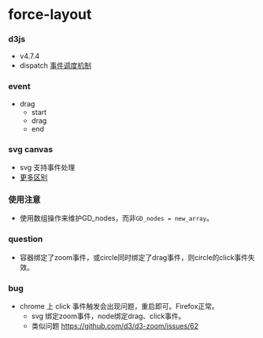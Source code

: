 # force-layout

### d3js

- v4.7.4
- dispatch [事件调度机制](https://github.com/xswei/d3js_doc/tree/master/API/d3-dispatch-master)


### event

- drag
    + start
    + drag
    + end

### svg canvas

- svg 支持事件处理
- [更多区别](http://www.w3school.com.cn/html5/html_5_canvas_vs_svg.asp)


### 使用注意

- 使用数组操作来维护GD_nodes，而非`GD_nodes = new_array`。


### question

- 容器绑定了zoom事件，或circle同时绑定了drag事件，则circle的click事件失效。


### bug

- chrome 上 click 事件触发会出现问题，重启即可。Firefox正常。
    - svg 绑定zoom事件，node绑定drag、click事件。
    - 类似问题 https://github.com/d3/d3-zoom/issues/62
